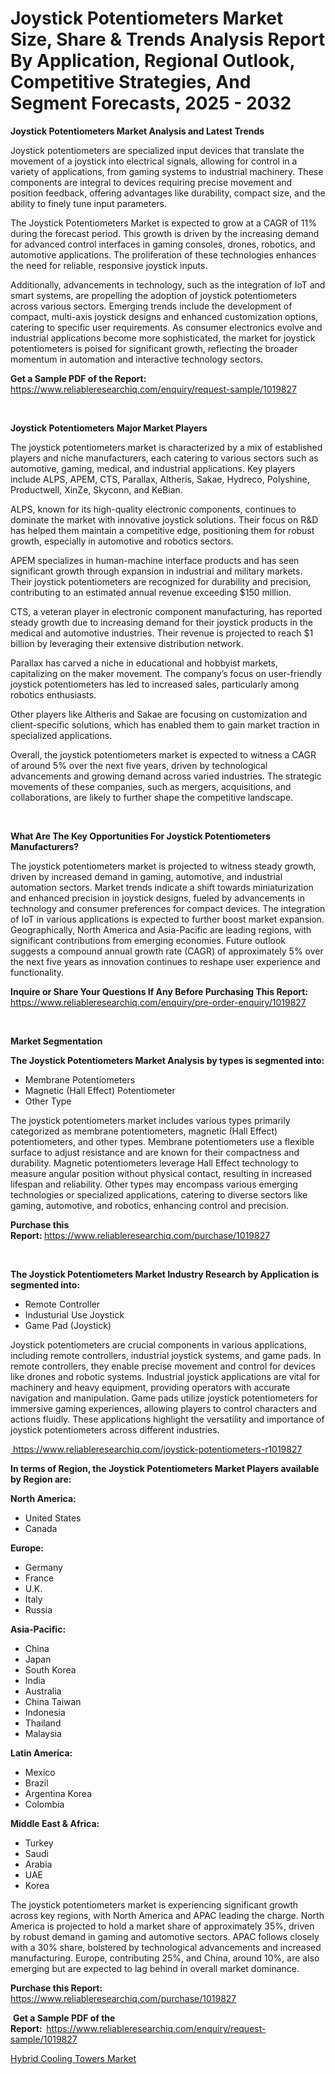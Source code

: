<p><h1>Joystick Potentiometers Market Size, Share & Trends Analysis Report By Application, Regional Outlook, Competitive Strategies, And Segment Forecasts, 2025 - 2032</h1></p><p><strong>Joystick Potentiometers Market Analysis and Latest Trends</strong></p>
<p><p>Joystick potentiometers are specialized input devices that translate the movement of a joystick into electrical signals, allowing for control in a variety of applications, from gaming systems to industrial machinery. These components are integral to devices requiring precise movement and position feedback, offering advantages like durability, compact size, and the ability to finely tune input parameters.</p><p>The Joystick Potentiometers Market is expected to grow at a CAGR of 11% during the forecast period. This growth is driven by the increasing demand for advanced control interfaces in gaming consoles, drones, robotics, and automotive applications. The proliferation of these technologies enhances the need for reliable, responsive joystick inputs. </p><p>Additionally, advancements in technology, such as the integration of IoT and smart systems, are propelling the adoption of joystick potentiometers across various sectors. Emerging trends include the development of compact, multi-axis joystick designs and enhanced customization options, catering to specific user requirements. As consumer electronics evolve and industrial applications become more sophisticated, the market for joystick potentiometers is poised for significant growth, reflecting the broader momentum in automation and interactive technology sectors.</p></p>
<p><strong>Get a Sample PDF of the Report:&nbsp;</strong> <a href="https://www.reliableresearchiq.com/enquiry/request-sample/1019827?utm_campaign=2291&utm_medium=2&utm_source=Github&utm_content=ia&utm_term=10042025&utm_id=joystick-potentiometers">https://www.reliableresearchiq.com/enquiry/request-sample/1019827</a></p>
<p>&nbsp;</p>
<p><strong>Joystick Potentiometers Major Market Players</strong></p>
<p><p>The joystick potentiometers market is characterized by a mix of established players and niche manufacturers, each catering to various sectors such as automotive, gaming, medical, and industrial applications. Key players include ALPS, APEM, CTS, Parallax, Altheris, Sakae, Hydreco, Polyshine, Productwell, XinZe, Skyconn, and KeBian.</p><p>ALPS, known for its high-quality electronic components, continues to dominate the market with innovative joystick solutions. Their focus on R&D has helped them maintain a competitive edge, positioning them for robust growth, especially in automotive and robotics sectors. </p><p>APEM specializes in human-machine interface products and has seen significant growth through expansion in industrial and military markets. Their joystick potentiometers are recognized for durability and precision, contributing to an estimated annual revenue exceeding $150 million.</p><p>CTS, a veteran player in electronic component manufacturing, has reported steady growth due to increasing demand for their joystick products in the medical and automotive industries. Their revenue is projected to reach $1 billion by leveraging their extensive distribution network.</p><p>Parallax has carved a niche in educational and hobbyist markets, capitalizing on the maker movement. The company’s focus on user-friendly joystick potentiometers has led to increased sales, particularly among robotics enthusiasts.</p><p>Other players like Altheris and Sakae are focusing on customization and client-specific solutions, which has enabled them to gain market traction in specialized applications.</p><p>Overall, the joystick potentiometers market is expected to witness a CAGR of around 5% over the next five years, driven by technological advancements and growing demand across varied industries. The strategic movements of these companies, such as mergers, acquisitions, and collaborations, are likely to further shape the competitive landscape.</p></p>
<p>&nbsp;</p>
<p><strong>What Are The Key Opportunities For Joystick Potentiometers Manufacturers?</strong></p>
<p><p>The joystick potentiometers market is projected to witness steady growth, driven by increased demand in gaming, automotive, and industrial automation sectors. Market trends indicate a shift towards miniaturization and enhanced precision in joystick designs, fueled by advancements in technology and consumer preferences for compact devices. The integration of IoT in various applications is expected to further boost market expansion. Geographically, North America and Asia-Pacific are leading regions, with significant contributions from emerging economies. Future outlook suggests a compound annual growth rate (CAGR) of approximately 5% over the next five years as innovation continues to reshape user experience and functionality.</p></p>
<p><strong>Inquire or Share Your Questions If Any Before Purchasing This Report:</strong> <a href="https://www.reliableresearchiq.com/enquiry/pre-order-enquiry/1019827?utm_campaign=2291&utm_medium=2&utm_source=Github&utm_content=ia&utm_term=10042025&utm_id=joystick-potentiometers">https://www.reliableresearchiq.com/enquiry/pre-order-enquiry/1019827</a></p>
<p>&nbsp;</p>
<p><strong>Market Segmentation</strong></p>
<p><strong>The Joystick Potentiometers Market Analysis by types is segmented into:</strong></p>
<p><ul><li>Membrane Potentiometers</li><li>Magnetic (Hall Effect) Potentiometer</li><li>Other Type</li></ul></p>
<p><p>The joystick potentiometers market includes various types primarily categorized as membrane potentiometers, magnetic (Hall Effect) potentiometers, and other types. Membrane potentiometers use a flexible surface to adjust resistance and are known for their compactness and durability. Magnetic potentiometers leverage Hall Effect technology to measure angular position without physical contact, resulting in increased lifespan and reliability. Other types may encompass various emerging technologies or specialized applications, catering to diverse sectors like gaming, automotive, and robotics, enhancing control and precision.</p></p>
<p><strong>Purchase this Report:&nbsp;</strong><a href="https://www.reliableresearchiq.com/purchase/1019827?utm_campaign=2291&utm_medium=2&utm_source=Github&utm_content=ia&utm_term=10042025&utm_id=joystick-potentiometers">https://www.reliableresearchiq.com/purchase/1019827</a></p>
<p>&nbsp;</p>
<p><strong>The Joystick Potentiometers Market Industry Research by Application is segmented into:</strong></p>
<p><ul><li>Remote Controller</li><li>Industurial Use Joystick</li><li>Game Pad (Joystick)</li></ul></p>
<p><p>Joystick potentiometers are crucial components in various applications, including remote controllers, industrial joystick systems, and game pads. In remote controllers, they enable precise movement and control for devices like drones and robotic systems. Industrial joystick applications are vital for machinery and heavy equipment, providing operators with accurate navigation and manipulation. Game pads utilize joystick potentiometers for immersive gaming experiences, allowing players to control characters and actions fluidly. These applications highlight the versatility and importance of joystick potentiometers across different industries.</p></p>
<p><a href="https://www.reliableresearchiq.com/joystick-potentiometers-r1019827?utm_campaign=2291&utm_medium=2&utm_source=Github&utm_content=ia&utm_term=10042025&utm_id=joystick-potentiometers">&nbsp;https://www.reliableresearchiq.com/joystick-potentiometers-r1019827</a></p>
<p><strong>In terms of Region, the Joystick Potentiometers Market Players available by Region are:</strong></p>
<p>
    <p> <strong> North America: </strong>
        <ul>
            <li>United States</li>
            <li>Canada</li>
        </ul>
        </p> 
    <p> <strong> Europe: </strong>
        <ul>
            <li>Germany</li>
            <li>France</li>
            <li>U.K.</li>
            <li>Italy</li>
            <li>Russia</li>
        </ul>
        </p> 
    <p> <strong> Asia-Pacific: </strong>
        <ul>
            <li>China</li>
            <li>Japan</li>
            <li>South Korea</li>
            <li>India</li>
            <li>Australia</li>
            <li>China Taiwan</li>
            <li>Indonesia</li>
            <li>Thailand</li>
            <li>Malaysia</li>
        </ul>
        </p> 
    <p> <strong> Latin America: </strong>
        <ul>
            <li>Mexico</li>
            <li>Brazil</li>
            <li>Argentina Korea</li>
            <li>Colombia</li>
        </ul>
        </p> 
    <p> <strong> Middle East & Africa: </strong>
        <ul>
            <li>Turkey</li>
            <li>Saudi</li>
            <li>Arabia</li>
            <li>UAE</li>
            <li>Korea</li>
        </ul>
    </p>
    </p>
<p><p>The joystick potentiometers market is experiencing significant growth across key regions, with North America and APAC leading the charge. North America is projected to hold a market share of approximately 35%, driven by robust demand in gaming and automotive sectors. APAC follows closely with a 30% share, bolstered by technological advancements and increased manufacturing. Europe, contributing 25%, and China, around 10%, are also emerging but are expected to lag behind in overall market dominance.</p></p>
<p><strong>Purchase this Report: </strong><a href="https://www.reliableresearchiq.com/purchase/1019827?utm_campaign=2291&utm_medium=2&utm_source=Github&utm_content=ia&utm_term=10042025&utm_id=joystick-potentiometers">https://www.reliableresearchiq.com/purchase/1019827</a></p>
<p>&nbsp;<strong>Get a Sample PDF of the Report:&nbsp;&nbsp;</strong><a href="https://www.reliableresearchiq.com/enquiry/request-sample/1019827?utm_campaign=2291&utm_medium=2&utm_source=Github&utm_content=ia&utm_term=10042025&utm_id=joystick-potentiometers">https://www.reliableresearchiq.com/enquiry/request-sample/1019827</a></p>
<p><strong></strong></p>
<p><p><a href="https://github.com/marteyfito9/Market-Research-Report-List-1/blob/main/hybrid-cooling-towers-market.md?utm_campaign=2291&utm_medium=2&utm_source=Github&utm_content=ia&utm_term=10042025&utm_id=joystick-potentiometers">Hybrid Cooling Towers Market</a></p></p>